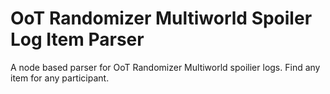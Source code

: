 # OoT Randomizer Multiworld Spoiler Log Item Parser
A node based parser for OoT Randomizer Multiworld spoilier logs. Find any item for any participant.
